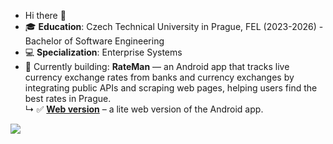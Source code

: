 - Hi there 👋
- 🎓 **Education**: Czech Technical University in Prague, FEL (2023-2026) - Bachelor of Software Engineering
- 💻 **Specialization**: Enterprise Systems
- 📱 Currently building: **RateMan** — an Android app that tracks live currency exchange rates from banks and currency exchanges by integrating public APIs and scraping web pages, helping users find the best rates in Prague.  
  ↳ ✅ [**Web version**](https://rakhmanidze.github.io/RateMan-web/) – a lite web version of the Android app.

![](https://github-readme-stats.vercel.app/api/top-langs/?username=Rakhmanidze&theme=dark&hide_border=false&include_all_commits=false&count_private=false&layout=compact)

